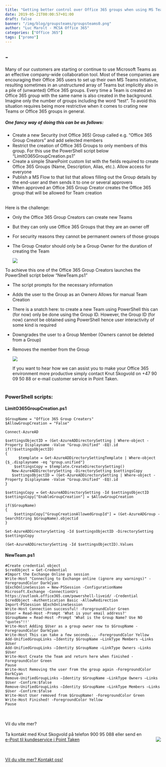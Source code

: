 ```yaml
---
title: "Getting better control over Office 365 groups when using MS Teams"
date: 2019-05-21T00:00:57+01:00
draft: false
banner: "/img/blog/groupsteams/groupsteams0.png"
author: "Luc Marolt - MCSA Office 365"
categories: ["Office 365"]
tags: ["promo"]
---
```




## - <br> 

<p>Many of our customers are starting or continue to use Microsoft Teams as an effective company-wide collaboration tool. Most of these companies are encouraging their Office 365 users to set up their own MS Teams initiative, resulting sometimes in an unstructured array of Teams but implicitly also in a pile of (unwanted) Office 365 groups.
Every time a Team is created an Office 365 group with the same name is also created in the background. Imagine only the number of groups including the word “test”. To avoid this situation requires being more restrictive when it comes to crating new Teams or Office 365 groups in general.
 </p>

##### One fancy way of doing this can be as follows: <br>


* Create a new Security (not Office 365) Group called e.g. “Office 365 Group Creators” and add selected members
* Restrict the creation of Office 365 Groups to only members of this group. For this use the PowerShell script below “LimitO365GroupCreation.ps1”
* Create a simple SharePoint custom list with the fields required to create Office 365 Groups (Name, Description, Alias, etc.). Allow access for everyone
* Publish a MS Flow to that list that allows filling out the Group details by the end-user and then sends it to one or several approvers
* When approved an Office 365 Group Creator creates the Office 365 group that will be allowed for Team creation

<br>
Here is the challenge: <br>

* Only the Office 365 Group Creators can create new Teams
* But they can only use Office 365 Groups that they are an owner off
* For security reasons they cannot be permanent owners of those groups
* The Group Creator should only be a Group Owner for the duration of creating the Team
 

  <img class="img-fluid mt-3 mb-3" src="/img/blog/groupsteams/groupsteams1.png" />
 

 
To achieve this one of the Office 365 Group Creators launches the PowerShell script below “NewTeam.ps1”

* The script prompts for the necessary information
* Adds the user to the Group as an Ownero	Allows for manual Team Creation
* There is a snatch here: to create a new Team using PowerShell this can (for now) only be done using the Group ID. However, the Group ID (for now) cannot be obtained using PowerShell hence user interactivity of some kind is required
* Downgrades the user to a Group Member (Owners cannot be deleted from a Group)
* Removes the member from the Group

  <img class="img-fluid mt-3 mb-3" src="/img/blog/groupsteams/groupsteams2.jpg" />


  If you want to hear how we can assist you to make your Office 365 environment more productive simply contact Knut Skogvold on +47 90 09 50 88 or e-mail customer service in Point Taken.
  <br><br>

### PowerShell scripts:


#### LimitO365GroupCreation.ps1

    $GroupName = "Office 365 Group Creaters"
    $AllowGroupCreation = "False"

    Connect-AzureAD

    $settingsObjectID = (Get-AzureADDirectorySetting | Where-object -Property Displayname -Value "Group.Unified" -EQ).id
    if(!$settingsObjectID)
    {
    	  $template = Get-AzureADDirectorySettingTemplate | Where-object {$_.displayname -eq "group.unified"}
        $settingsCopy = $template.CreateDirectorySetting()
       New-AzureADDirectorySetting -DirectorySetting $settingsCopy
       $settingsObjectID = (Get-AzureADDirectorySetting | Where-object -Property Displayname -Value "Group.Unified" -EQ).id
    }

    $settingsCopy = Get-AzureADDirectorySetting -Id $settingsObjectID
    $settingsCopy["EnableGroupCreation"] = $AllowGroupCreation

    if($GroupName)
    {
	    $settingsCopy["GroupCreationAllowedGroupId"] = (Get-AzureADGroup -SearchString $GroupName).objectid
    }

    Set-AzureADDirectorySetting -Id $settingsObjectID -DirectorySetting $settingsCopy

    (Get-AzureADDirectorySetting -Id $settingsObjectID).Values


#### NewTeam.ps1

    #Create credential object
    $credObject = Get-Credential
    #Import the Exchange Online ps session
    Write-Host "Connecting to Exchange online (ignore any warnings)" -ForegroundColor DarkCyan
    $ExchOnlineSession = New-PSSession -ConfigurationName Microsoft.Exchange -ConnectionUri https://outlook.office365.com/powershell-liveid/ -Credential $credObject -Authentication Basic -AllowRedirection
    Import-PSSession $ExchOnlineSession
    Write-Host Connection successful! -ForegroundColor Green
    $User = Read-Host -Prompt 'What is your email address?'
    $GroupName = Read-Host -Prompt 'What is the Group Name? Use NO "quotes"!!'
    Write-Host Adding $User as a group owner now to $GroupName -ForegroundColor DarkCyan
    Write-Host This can take a few seconds... -ForegroundColor Yellow
    Add-UnifiedGroupLinks –Identity $GroupName –LinkType Members –Links $User
    Add-UnifiedGroupLinks –Identity $GroupName –LinkType Owners –Links $User
    Write-Host Create the Team and return here when finished -ForegroundColor Green
    Pause
    Write-Host Removing the user from the group again -ForegroundColor DarkCyan
    Remove-UnifiedGroupLinks –Identity $GroupName –LinkType Owners –Links $User -Confirm:$false
    Remove-UnifiedGroupLinks –Identity $GroupName –LinkType Members –Links $User -Confirm:$false
    Write-Host User removed from $GroupName! -ForegroundColor Green
    Write-Host Finished! -ForegroundColor Yellow
    Pause


<br><br>
Vil du vite mer?
<br><br>
Ta kontakt med Knut Skogvold på telefon 900 95 088 eller send en <br>
 <img class="card-img-top img-profil img-round mx-auto" src="/img/people/knut-round.jpg" style="float:right;">
<a href="kundeservice i pointtaken.no"  rel="nofollow" onclick="this.href='mailto:' + 'kundeservice' + '@' + 'pointtaken.no'">e-Post til kundeservice i Point Taken</a>
<br>
<br>


<br>
    <a class="btn btn-primary btn-full" href="/contact/" role="button">Vil du vite mer? Kontakt oss!</a>
<br>
<br>